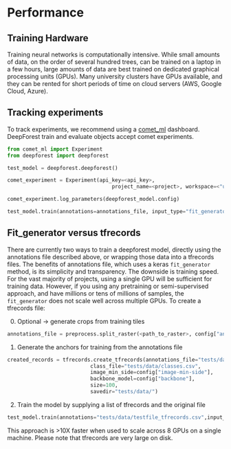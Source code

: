 # Performance

## Training Hardware

Training neural networks is computationally intensive. While small amounts of data, on the order of several hundred trees, can be trained on a laptop in a few hours, large amounts of data are best trained on dedicated graphical processing units (GPUs). Many university clusters have GPUs available, and they can be rented for short periods of time on cloud servers (AWS, Google Cloud, Azure).

## Tracking experiments

To track experiments, we recommend using a [comet_ml](comet.ml) dashboard. DeepForest train and evaluate objects accept comet experiments.

```python
from comet_ml import Experiment
from deepforest import deepforest

test_model = deepforest.deepforest()

comet_experiment = Experiment(api_key=<api_key>,
                                  project_name=<project>, workspace=<"username">)

comet_experiment.log_parameters(deepforest_model.config)

test_model.train(annotations=annotations_file, input_type="fit_generator",comet_experiment=comet_experiment)
```

## Fit_generator versus tfrecords

There are currently two ways to train a deepforest model, directly using the annotations file described above, or wrapping those data into a tfrecords files. The benefits of annotations file, which uses a keras ```fit_generator``` method, is its simplicity and transparency. The downside is training speed. For the vast majority of projects, using a single GPU will be sufficient for training data. However, if you using any pretraining or semi-supervised approach, and have millions or tens of millions of samples, the ```fit_generator``` does not scale well across multiple GPUs. To create a tfrecords file:

0. Optional -> generate crops from training tiles

```python
annotations_file = preprocess.split_raster(<path_to_raster>, config["annotations_file"], "tests/data/",config["patch_size"], config["patch_overlap"])
```

1. Generate the anchors for training from the annotations file

```python
created_records = tfrecords.create_tfrecords(annotations_file="tests/data/testfile_tfrecords.csv",
                           class_file="tests/data/classes.csv",
                           image_min_side=config["image-min-side"],
                           backbone_model=config["backbone"],
                           size=100,
                           savedir="tests/data/")
```

2. Train the model by supplying a list of tfrecords and the original file

```python
test_model.train(annotations="tests/data/testfile_tfrecords.csv",input_type="tfrecord", list_of_tfrecords=created_records)
```

This approach is >10X faster when used to scale across 8 GPUs on a single machine. Please note that tfrecords are very large on disk.
